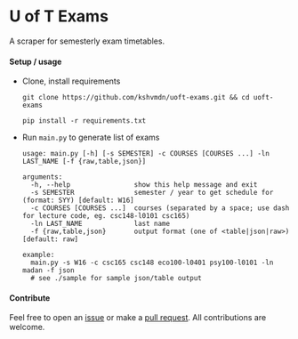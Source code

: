 # U of T Exams
A scraper for semesterly exam timetables.

#### Setup / usage

+ Clone, install requirements

  ```
  git clone https://github.com/kshvmdn/uoft-exams.git && cd uoft-exams
  ```

  ```
  pip install -r requirements.txt
  ```

+ Run `main.py` to generate list of exams

  ```
  usage: main.py [-h] [-s SEMESTER] -c COURSES [COURSES ...] -ln LAST_NAME [-f {raw,table,json}]

  arguments:
    -h, --help                show this help message and exit
    -s SEMESTER               semester / year to get schedule for (format: SYY) [default: W16]
    -c COURSES [COURSES ...]  courses (separated by a space; use dash for lecture code, eg. csc148-l0101 csc165)
    -ln LAST_NAME             last name
    -f {raw,table,json}       output format (one of <table|json|raw>) [default: raw]

  example: 
    main.py -s W16 -c csc165 csc148 eco100-l0401 psy100-l0101 -ln madan -f json
    # see ./sample for sample json/table output
  ```

#### Contribute
Feel free to open an [issue](https://github.com/kshvmdn/uoft-exams/issues) or make a [pull request](https://github.com/kshvmdn/uoft-exams/pulls). All contributions are welcome.
